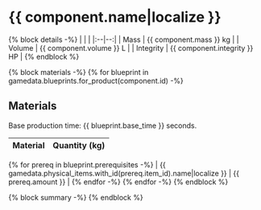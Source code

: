 # {{ component.name|localize }}

{% block details -%}
|   |   |
|:--|--:|
| Mass | {{ component.mass }} kg |
| Volume | {{ component.volume }} L |
| Integrity | {{ component.integrity }} HP |
{% endblock %}

{% block materials -%}
{% for blueprint in gamedata.blueprints.for_product(component.id) -%}

## Materials

Base production time: {{ blueprint.base_time }} seconds.

| Material | Quantity (kg) |
|:---------|--------------:|
{% for prereq in blueprint.prerequisites -%}
| {{ gamedata.physical_items.with_id(prereq.item_id).name|localize }} | {{ prereq.amount }} |
{% endfor -%}
{% endfor -%}
{% endblock %}

{% block summary -%}
{% endblock %}
